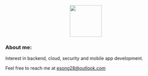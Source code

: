 <div id="header" align="center">
  <img src="https://media.giphy.com/media/M9gbBd9nbDrOTu1Mqx/giphy.gif" width="100"/>
</div>

### About me:

Interest in backend, cloud, security and mobile app development.


Feel free to reach me at esong28@outlook.com
